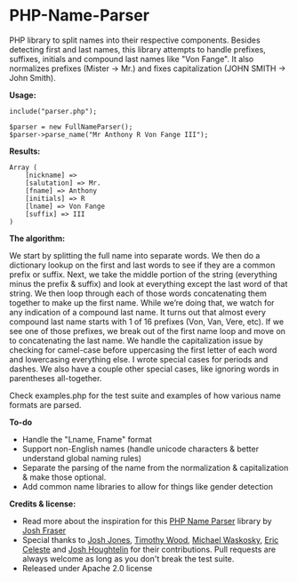 PHP-Name-Parser
===============

PHP library to split names into their respective components.  Besides detecting first and last names, this library attempts to handle prefixes, suffixes, initials and compound last names like "Von Fange".  It also normalizes prefixes (Mister -> Mr.) and fixes capitalization (JOHN SMITH -> John Smith).

**Usage:**

    include("parser.php");

    $parser = new FullNameParser();
    $parser->parse_name("Mr Anthony R Von Fange III");

**Results:**

    Array (
    	[nickname] =>
        [salutation] => Mr.
        [fname] => Anthony
        [initials] => R
        [lname] => Von Fange
        [suffix] => III
    )

**The algorithm:**

We start by splitting the full name into separate words. We then do a dictionary lookup on the first and last words to see if they are a common prefix or suffix. Next, we take the middle portion of the string (everything minus the prefix & suffix) and look at everything except the last word of that string. We then loop through each of those words concatenating them together to make up the first name. While we’re doing that, we watch for any indication of a compound last name. It turns out that almost every compound last name starts with 1 of 16 prefixes (Von, Van, Vere, etc). If we see one of those prefixes, we break out of the first name loop and move on to concatenating the last name. We handle the capitalization issue by checking for camel-case before uppercasing the first letter of each word and lowercasing everything else. I wrote special cases for periods and dashes. We also have a couple other special cases, like ignoring words in parentheses all-together.

Check examples.php for the test suite and examples of how various name formats are parsed.

**To-do**

* Handle the "Lname, Fname" format
* Support non-English names (handle unicode characters & better understand global naming rules)
* Separate the parsing of the name from the normalization & capitalization & make those optional.
* Add common name libraries to allow for things like gender detection

**Credits & license:**

* Read more about the inspiration for this [PHP Name Parser](http://www.onlineaspect.com/2009/08/17/splitting-names/) library by [Josh Fraser](http://joshfraser.com)
* Special thanks to [Josh Jones](https://github.com/UberNerdBoy), [Timothy Wood](https://github.com/codearachnid), [Michael Waskosky](https://github.com/waskosky), [Eric Celeste](https://github.com/efc) and [Josh Houghtelin](https://github.com/jhoughtelin) for their contributions.  Pull requests are always welcome as long as you don't break the test suite.
* Released under Apache 2.0 license
